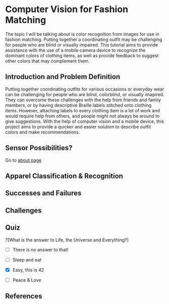 # Computer Vision for Fashion Matching  


The topic I will be talking about is color recognition from images for use in fashion matching. Putting together a coordinating outfit may be challenging for people who are blind or visually impaired. This tutorial aims to provide assistance with the use of a mobile camera device to recognize the dominant colors of clothing items, as well as provide feedback to suggest other colors that may complement them. 

## Introduction and Problem Definition
Putting together coordinating outfits for various occasions or everyday wear can be challenging for people who are blind, colorblind, or visually imapired. They can overcome these challenges with the help from friends and family members, or by having descriptive Braille labels stitched onto clothing items. However, attaching labels to every clothing item is a lot of work and would require help from others, and people might not always be around to give suggestions. With the help of computer vision and a mobile device, this project aims to provide a quicker and easier solution to describe outfit colors and make recommendations.  

## Sensor Possibilities? 
Go to [about page](about.md)
## Apparel Classification & Recognition

## Successes and Failures

## Challenges

## Quiz
?[What is the answer to Life, the Universe and Everything?]
-[ ] There is no answer to that!
-[ ] Sleep and eat
-[x] Easy, this is 42
-[ ] Peace & Love


## References

